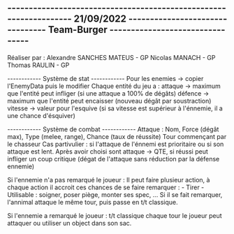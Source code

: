 ------------------------------------------------------------------ 21/09/2022
-------------------------------- Team-Burger --------------------------------
-----------------------------------------------------------------------------

Réaliser par :
	Alexandre SANCHES MATEUS - GP
	Nicolas MANACH - GP
	Thomas RAULIN - GP




------------ Système de stat ------------
Pour les enemies -> copier l'EnemyData puis le modifier
Chaque entité du jeu a :
	attaque -> maximum que l'entité peut infliger (si une attaque a 100% de dégâts)
	défence -> maximum que l'entité peut encaisser (nouveau dégât par soustraction)
	vitesse -> valeur pour l'esquive (si sa vitesse est supérieur à l'énnemie, il a une chance d'ésquiver)

------------ Système de combat ------------
Attaque :
	Nom, Force (dégât max), Type (melee, range), Chance (taux de réussite)
	Tour commençant par le chasseur
	Cas partivulier : si l'attaque de l'énnemi est prioritaire ou si son attaque est lent.
	Après avoir choisi sont attaque -> QTE, si réussi peut infliger un coup critique (dégat de l'attaque sans
	réduction par la défense ennemie)

Si l'ennemie n'a pas remarqué le joueur :
	Il peut faire plusieur action, à chaque action il accroit ces chances de se faire remarquer :
		- Tirer
		- Utilisable : soigner, poser piège, monter ses spec, ...
	Si il se fait remarquer, l'annimal attaque le même tour, puis passe en t/t classique.

Si l'ennemie a remarqué le joueur :
	t/t classique
	chaque tour le joueur peut attaquer ou utiliser un object dans son sac.